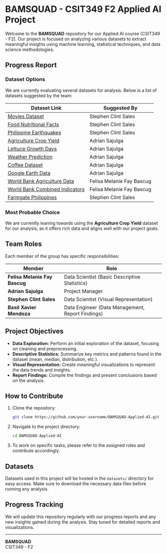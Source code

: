 # BAMSQUAD - CSIT349 F2 Applied AI Project

Welcome to the **BAMSQUAD** repository for our Applied AI course (CSIT349 - F2). Our project is focused on analyzing various datasets to extract meaningful insights using machine learning, statistical techniques, and data science methodologies.

## Progress Report

### Dataset Options

We are currently evaluating several datasets for analysis. Below is a list of datasets suggested by the team:

| Dataset Link                                                                 | Suggested By              |
|------------------------------------------------------------------------------|---------------------------|
| [Movies Dataset](https://www.kaggle.com/datasets/mohammedalsubaie/movies)    | Stephen Clint Sales        |
| [Food Nutritional Facts](https://www.kaggle.com/datasets/beridzeg45/food-nutritional-facts) | Stephen Clint Sales |
| [Philippine Earthquakes](https://www.kaggle.com/datasets/bwandowando/philippine-earthquakes-from-phivolcs) | Stephen Clint Sales |
| [Agriculture Crop Yield](https://www.kaggle.com/datasets/samuelotiattakorah/agriculture-crop-yield) | Adrian Sajulga |
| [Lettuce Growth Days](https://www.kaggle.com/datasets/jjayfabor/lettuce-growth-days) | Adrian Sajulga |
| [Weather Prediction](https://www.kaggle.com/datasets/thedevastator/weather-prediction/code) | Adrian Sajulga |
| [Coffee Dataset](https://www.kaggle.com/datasets/michals22/coffee-dataset)   | Adrian Sajulga             |
| [Google Earth Data](https://www.google.com/earth/)                           | Adrian Sajulga             |
| [World Bank Agriculture Data](https://data.humdata.org/m/dataset/world-bank-agriculture-and-rural-development-indicators-for-philippines) | Felisa Melanie Fay Bascug |
| [World Bank Combined Indicators](https://data.humdata.org/m/dataset/world-bank-combined-indicators-for-philippines) | Felisa Melanie Fay Bascug |
| [Farmgate Philippines](https://www.kaggle.com/datasets/monmamon/farmgate-philippines) | Stephen Clint Sales |

### Most Probable Choice
We are currently leaning towards using the **Agriculture Crop Yield** dataset for our analysis, as it offers rich data and aligns well with our project goals.

## Team Roles

Each member of the group has specific responsibilities:

| Member                        | Role                                    |
|--------------------------------|----------------------------------------|
| **Felisa Melanie Fay Bascug**  | Data Scientist (Basic Descriptive Statistics) |
| **Adrian Sajulga**             | Project Manager                        |
| **Stephen Clint Sales**        | Data Scientist (Visual Representation) |
| **Basil Xavier Mendoza**       | Data Engineer (Data Management, Report Findings) |

## Project Objectives

- **Data Exploration:** Perform an initial exploration of the dataset, focusing on cleaning and preprocessing.
- **Descriptive Statistics:** Summarize key metrics and patterns found in the dataset (mean, median, distribution, etc.).
- **Visual Representation:** Create meaningful visualizations to represent the data trends and insights.
- **Report Findings:** Compile the findings and present conclusions based on the analysis.

## How to Contribute

1. Clone the repository:
    ```bash
    git clone https://github.com/your-username/BAMSQUAD-Applied-AI.git
    ```
2. Navigate to the project directory:
    ```bash
    cd BAMSQUAD-Applied-AI
    ```
3. To work on specific tasks, please refer to the assigned roles and contribute accordingly.

## Datasets

Datasets used in this project will be hosted in the `datasets/` directory for easy access. Make sure to download the necessary data files before running any analysis.

## Progress Tracking

We will update this repository regularly with our progress reports and any new insights gained during the analysis. Stay tuned for detailed reports and visualizations.

---

**BAMSQUAD**  
CSIT349 - F2
